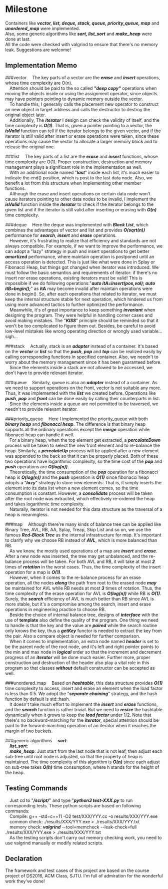# Milestone
Containers like ***vector, list, deque, stack, queue, priority\_queue, map*** and ***unordered\_map*** were implemented.  
Also, some generic algorithms like ***sort, list\_sort*** and ***make\_heap*** were done at last.  
All the code were checked with valgrind to ensure that there's no memory leak. Suggestions are welcome!

## Implementation Memo
###vector
&emsp;The key parts of a vector are the ___erase___ and ___insert___ operations, whose time complexity are O(n).  
&emsp;Attention should be paid to the so called ___"deep copy"___ operations when moving the objects inside or using the assignment operator, since objects may have pointers pointing to dynamic memory outside the vector.  
&emsp;To handle this, I generally calls the placement new operator to construct an new object in target address and calls the destructor to destroy the original object later.  
&emsp;Additionally, The ___iterator___ I design can check the validity of itself, and the time complexity is ___O(1)___. That is, given a pointer pointing to a vector, the ___isValid___ function can tell if the iterator belongs to the given vector, and if the iterator is still valid after insert or erase operations were taken, since these operations may cause the vector to allocate a larger memory block and to release the original one.

###list
&emsp;The key parts of a list are the ___erase___ and ___insert___ functions, whose time complexity are O(1). Proper construction, destruction and memory management plays a significant role in the implementation as well.  
&emsp;With an additional node named "___last___" inside each list, it's much easier to indicate the end() position, which is post to the last data node. Also, we benefit a lot from this structure when implementing other member functions.  
&emsp;Although the erase and insert operations on certain data node won't cause iterators pointing to other data nodes to be invalid,  I implement the ___isValid___ function inside the ___iterator___ to check if the iterator belongs to the given list and if the iterator is still valid after inserting or erasing with ___O(n)___ time complexity.

###deque
&emsp;Here the deque was implemented with ___Block List___, which combines the advantages of vector and list and provides ___O(sqrt(n))___ performance for ___search___, ___insert___ and ___erase___ operations.  
&emsp;However, it's frustrating to realize that efficiency and standards are not always compatible. For example, if we want to improve the performance, we can adopt a "lazy" strategy in push and insert operations to get better ___amortized___ performance, where maintain operation is postponed until an access operation is detected. This is just like what were done in Splay or Fibonacci Heap, but things got changed when iterator was introduced. We must follow the basic semantics and requirements of iterator: if there's no insert nor erase operations, existing iterators must be valid! This is impossible if we do following operations:"___auto itA=insert(pos,val); auto itB=begin();___" as __itA__ may become invalid after maintain operations were done in begin(). So, after each operations that related to iterator, we must keep the internal structure stable for next operation, which hindered us from using more advanced tactics to further optimized the performance.  
&emsp;Meanwhile, it's of great importance to keep something ___invariant___ when designing the program. They were helpful in handling corner cases and avoid making mistakes. The "___KISS___" principle should be reminded so that it won't be too complicated to figure them out. Besides, be careful to avoid low-level mistakes like wrong operating direction or wrongly used variable... sigh...

###stack
&emsp;Actually, stack is an ___adapter___ instead of a container. It's based on the ___vector___ or ___list___ so that the ___push___, ___pop___ and ___top___ can be realized easily by calling corresponding functions in specified container. Also, we needn't to worry about the memory management since it has been guaranteed before.  
&emsp;Since the elements inside a stack are not allowed to be accessed, we don't have to provide relevant iterator.

###queue
&emsp;Similarly, queue is also an ___adapter___ instead of a container. As we need to support operations on the front, vector is not suitable any more. Thus, it was implemented with the ___list___ we created before. Operations like ___push___, ___pop___ and ___front___ can be done easily by calling their counterparts in list.  
&emsp;Since the elements inside a queue are not permitted to be traversed, we needn't to provide relevant iterator.

###priority_queue
&emsp;Here I implemented the priority_queue with both ___binary heap___ and ___fibonacci heap___.  The difference is that binary heap supports all the ordinary operations except the ___merge___ operation while fibonacci heap can handle it well.  
&emsp;For a binary heap, when the top element get extracted, a ___percolateDown___ process will be taken to select the new front element and to re-balance the heap. Similarly, a ___percolateUp___ process will be applied after a new element was appended to the back so that it can be properly placed. Both of these two operations have logarithmic complexity, so the time cost of the ___pop___ and ___push___ operations are ___O(log(n))___.  
&emsp;Theoretically, the time consumption of the ___pop___ operation for a fibonacci heap is ___O(log(n))___ and the ___push___ operation is ___O(1)___ since fibonacci heap adopts a "___lazy___" strategy to store new elements. That is, it simply inserts the element into its data list when a new element comes, so the time consumption is constant. However, a ___consolidate___ process will be taken after the root node was extracted, which effectively re-ordered the heap and takes logarithmic time complexity.  
&emsp;Naturally, iterator is not needed for this data structure as the traversal of a heap is meaningless.

###map
&emsp;Although there're many kinds of balance tree can be applied like Binary Tree, AVL, RB, AA, Splay, Treap, Skip List and so on, we use the famous ___Red-Black Tree___ as the internal infrastructure for map. It's important to clarify why we choose RB instead of ___AVL___, which is more balanced than RB.  
&emsp;As we know, the mostly used operations of a map are ___insert___ and ___erase___. After a new node was inserted, the tree may get unbalanced, and the re-balance process will be taken. For both AVL and RB, it will take at most ***2*** times of ***rotation*** in the worst cases. Thus, the time complexity of the insert operation for a map is ___O(1)___.  
&emsp;However, when it comes to the re-balance process for an erase operation, all the nodes ***along*** the path from root to the erased node ___may___ be maintained for AVL while RB needs at most ***3*** times of rotation. Thus, the time complexity of the erase operation for AVL is ___O(log(n))___ while RB is ___O(1)___. Surely, the ___search___ efficiency of AVL is much better than RB since AVL is more stable, but it's a compromise among the search, insert and erase operations in engineering practice to choose RB.  
&emsp;Beside the choice of internal balance tree, designs of ___interface___ with the use of __template__ also define the quality of the program. One thing we need to handle is that the key and the value are ___paired___ while the search routine only knows the key, thus a ___getKey___ functor is needed to extract the key from the pair. Also a compare object is needed for further comparison.  
&emsp;When it comes to implementation, an extra node named ___header___ is set to be the parent node of the root node, and it's left and right pointer points to the min and max node in ___logical___ order so that the increment and decrement progress of an ___iterator___ will be done much easier. Further more, proper construction and destruction of the header also play a vital role in this program so that classes ___without___ default constructor can be accepted as well.

###unordered_map
&emsp;Based on ___hashtable___, this data structure provides ___O(1)___ time complexity to access, insert and erase an element when the load factor is less than 0.5. We adopt the "___separate chaining___" strategy, and the hash function by default is std::hash.  
&emsp;It doesn't take much effort to implement the ___insert___ and ___erase___ functions, and the ___search___ function is rather trivial. But we need to ___resize___ the hashtable dynamically when it grows to keep the ___load factor___ under 1/2. Note that there's no backward-marching for the ___iterator___, special attention should be paid to the forward-marching operation of an iterator when it reaches the margin of two buckets.

###generic algorithms
&emsp;___sort___:  
&emsp;___list_sort___:  
&emsp;___make_heap___: Just start from the last node that is not leaf, then adjust each sub-tree  until root node is adjusted, so that the property of heap is maintained. The time complexity of this algorithm is ___O(n)___ since each adjust on sub-tree takes ___O(h)___ time consumption, where h stands for the height of the heap.

## Testing Commands
&emsp;Just cd to "___/script/___" and type "___python3 test-XXX.py___ to run corresponding tests. These python scripts are based on following commands:  
&emsp;Compile: g++ -std=c++11 -O2 test/XXX/YYY.cc -o results/XXX/YYY.exe  
&emsp;common check: ./results/XXX/YYY.exe > ./results/XXX/YYY.txt  
&emsp;memory check: ___valgrind___ --tool=memcheck --leak-check=full ./results/XXX/YYY.exe > ./results/XXX/YYY.txt  
&emsp;As the testing scripts don't carry out memory checking work, you need to use valgrind manually or modify related scripts.

## Declaration
The framework and test cases of this project are based on the course project of DS2016, ACM Class, SJTU. I'm full of admiration for the wonderful work they've done!
